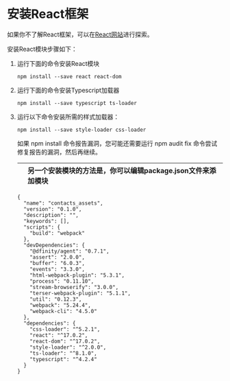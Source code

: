 # 安装React框架

如果你不了解React框架，可以在[React网站](https://reactjs.org/)进行探索。

安装React模块步骤如下：

1. 运行下面的命令安装React模块

   ```text
   npm install --save react react-dom
   ```

2. 运行下面的命令安装Typescript加载器

   ```text
   npm install --save typescript ts-loader
   ```

3. 运行以下命令安装所需的样式加载器：

   ```text
   npm install --save style-loader css-loader
   ```

   如果 npm install 命令报告漏洞，您可能还需要运行 npm audit fix 命令尝试修复报告的漏洞，然后再继续。

   |  | 另一个安装模块的方法是，你可以编辑package.json文件来添加模块 |
   | :--- | :--- |


   ```text
   {
     "name": "contacts_assets",
     "version": "0.1.0",
     "description": "",
     "keywords": [],
     "scripts": {
       "build": "webpack"
     },
     "devDependencies": {
       "@dfinity/agent": "0.7.1",
       "assert": "2.0.0",
       "buffer": "6.0.3",
       "events": "3.3.0",
       "html-webpack-plugin": "5.3.1",
       "process": "0.11.10",
       "stream-browserify": "3.0.0",
       "terser-webpack-plugin": "5.1.1",
       "util": "0.12.3",
       "webpack": "5.24.4",
       "webpack-cli": "4.5.0"
     },
     "dependencies": {
       "css-loader": "^5.2.1",
       "react": "^17.0.2",
       "react-dom": "^17.0.2",
       "style-loader": "^2.0.0",
       "ts-loader": "^8.1.0",
       "typescript": "^4.2.4"
     }
   }
   ```

